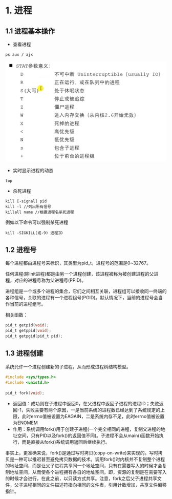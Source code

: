 # 1. 进程

## 1.1 进程基本操作

- 查看进程
```shell
ps aux / ajx
```

![](zzimages/20230419201026.png)

- 实时显示进程的动态
```shell
top
```

- 杀死进程

```shell
kill [-signal] pid
kill -l //列出所有信号
killall name //根据进程名杀死进程
```
例如以下命令可以强制杀死进程
```shell
kill -SIGKILL(或-9) 进程ID
```

## 1.2 进程号

每个进程都由进程号来标识，其类型为pid_t，进程号的范围是0~32767。

任何进程(除init进程)都是由另一个进程创建，该进程被称为被创建进程的父进程，对应的进程号称为父进程号(PPID)。

进程组是一个或多个进程的集合，它们之间相互关联，进程组可以接收同一终端的各种信号，关联的进程有一个进程组号(PGID)。默认情况下，当前的进程号会当作当前的进程组号。

相关函数：
```c
pid_t getpid(void);
pid_t getppid(void);
pid_t getpgid(pid_t pid);
```

## 1.3 进程创建

系统允许一个进程创建新的子进程，从而形成进程树结构模型。

```c
#include <sys/types.h>
#include <unistd.h>

pid_t fork(void);
```
- 返回值：成功则在子进程中返回0，在父进程中返回子进程的进程ID；失败返回-1，失败主要有两个原因，一是当前系统的进程数已经达到了系统规定的上限，此时errno值被设置为EAGAIN，二是系统内存不足，此时errno值被设置为ENOMEM
- 作用：系统调用fork()用于创建子进程(一个完全相同的进程，复制父进程的地址空间，只有PID以及fork()的返回值不同)。子进程不会从main()函数开始执行，而是直接从fork()系统调用返回后继续执行。

事实上，更准确来说，fork()是通过写时拷贝(copy-on-write)来实现的。写时拷贝是一种可以推迟甚至避免拷贝数据的技术。调用fork()时内核并不复制整个进程的地址空间，而是让父子进程共享同一个地址空间，只有在需要写入的时候才会复制地址空间，从而使各个进程拥有各自的地址空间。即，资源的复制是在需要写入的时候才会进行，在此之前，以只读方式共享。注意，fork之后父子进程共享文件，父子进程相同的文件描述符指向相同的文件表，引用计数增加，共享文件偏移指针。